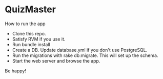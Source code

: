 # QuizMaster

How to run the app

- Clone this repo.
- Satisfy RVM if you use it.
- Run bundle install
- Create a DB. Update database.yml if you don't use PostgreSQL.
- Run the migrations with rake db:migrate. This will set up the schema.
- Start the web server and browse the app.

Be happy!
